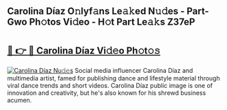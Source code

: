 ## Carolina Díaz O𝚗lyf𝚊ns Le𝚊𝚔ed N𝚞𝚍es - Part-Gwo Ph𝚘tos Vi𝚍eo - H𝚘t Part Le𝚊𝚔s Z37eP

# <h2><a href="http://hf8ss8.feru.top/?c=Carolina+D%c3%adaz">🔗 👉 🔴 Carolina Díaz Vi𝚍𝚎o Ph𝚘t𝚘𝚜</a></h2>

[![Carolina Díaz Nu𝚍𝚎s](https://i.imgur.com/0TWrTi3.gif)](http://hf8ss8.feru.top/?c=Carolina+D%c3%adaz)
Social media influencer Carolina Díaz and multimedia artist, famed for publishing dance and lifestyle material through viral dance trends and short videos. Carolina Díaz public image is one of innovation and creativity, but he's also known for his shrewd business acumen. 
